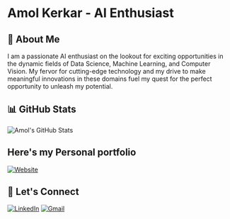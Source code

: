 # Amol Kerkar - AI Enthusiast
## 👋 About Me

I am a passionate AI enthusiast on the lookout for exciting opportunities in the dynamic fields of Data Science, Machine Learning, and Computer Vision. My fervor for cutting-edge technology and my drive to make meaningful innovations in these domains fuel my quest for the perfect opportunity to unleash my potential.
 
## 📊 GitHub Stats

![Amol's GitHub Stats](https://github-readme-stats.vercel.app/api?username=amolkerkar&show_icons=true&hide_title=true&count_private=true&hide=issues,contribs)

## Here's my Personal portfolio
[![Website]()](https://amolkerkar.github.io)

## 🤖 Let's Connect

[![LinkedIn](https://img.shields.io/badge/LinkedIn-Connect-blue)](https://www.linkedin.com/in/amolkerkar/)
[![Gmail](https://img.shields.io/badge/Gmail-Connect-red)](mailto:amolkerkar2@gmail.com)





